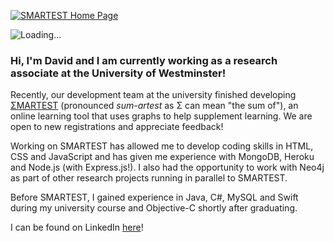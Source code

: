 
[<img src="https://i.imgur.com/xYqkEnQ.png" alt="SMARTEST Home Page">](https://smartestknowledge.org/)

<img src="https://camo.githubusercontent.com/2f1129a167b389f308a882946e000a12fde250e535945443037c81894c1ca09a/68747470733a2f2f6769746875622e6769746875626173736574732e636f6d2f696d616765732f7370696e6e6572732f6f63746f6361742d7370696e6e65722d3132382e676966" alt="Loading...">

### Hi, I'm David and I am currently working as a research associate at the University of Westminster!

Recently, our development team at the university finished developing [ΣMARTEST](https://smartestknowledge.org/) (pronounced _sum-artest_ as Σ can mean "the sum of"), an online learning tool that uses graphs to help supplement learning. We are open to new registrations and appreciate feedback!

<p>Working on SMARTEST has allowed me to develop coding skills in HTML, CSS and JavaScript and has given me experience with MongoDB, Heroku and Node.js (with Express.js!). I also had the opportunity to work with Neo4j as part of other research projects running in parallel to SMARTEST.</p>

<p>Before SMARTEST, I gained experience in Java, C#, MySQL and Swift during my university course and Objective-C shortly after graduating.</p>
  
I can be found on LinkedIn [here](https://www.linkedin.com/in/david-chan-you-fee-2533b3148/)!


<!--
**davidchan125/davidchan125** is a ✨ _special_ ✨ repository because its `README.md` (this file) appears on your GitHub profile.

Here are some ideas to get you started:

- 🔭 I’m currently working on ...
- 🌱 I’m currently learning ...
- 👯 I’m looking to collaborate on ...
- 🤔 I’m looking for help with ...
- 💬 Ask me about ...
- 📫 How to reach me: ...
- 😄 Pronouns: ...
- ⚡ Fun fact: ...
-->

